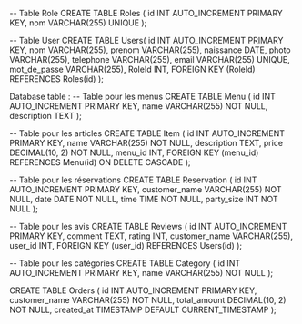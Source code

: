 -- Table Role
CREATE TABLE Roles (
    id INT AUTO_INCREMENT PRIMARY KEY,
    nom VARCHAR(255) UNIQUE
);

-- Table User
CREATE TABLE Users(
    id INT AUTO_INCREMENT PRIMARY KEY,
    nom VARCHAR(255),
    prenom VARCHAR(255),
    naissance DATE,
    photo VARCHAR(255),
    telephone VARCHAR(255),
    email VARCHAR(255) UNIQUE,
    mot_de_passe VARCHAR(255),
    RoleId INT,
    FOREIGN KEY (RoleId) REFERENCES Roles(id)
);

Database table : 
-- Table pour les menus
CREATE TABLE Menu (
    id INT AUTO_INCREMENT PRIMARY KEY,
    name VARCHAR(255) NOT NULL,
    description TEXT
);

-- Table pour les articles
CREATE TABLE Item (
    id INT AUTO_INCREMENT PRIMARY KEY,
    name VARCHAR(255) NOT NULL,
    description TEXT,
    price DECIMAL(10, 2) NOT NULL,
    menu_id INT,
    FOREIGN KEY (menu_id) REFERENCES Menu(id) ON DELETE CASCADE
);

-- Table pour les réservations
CREATE TABLE Reservation (
    id INT AUTO_INCREMENT PRIMARY KEY,
    customer_name VARCHAR(255) NOT NULL,
    date DATE NOT NULL,
    time TIME NOT NULL,
    party_size INT NOT NULL
);

-- Table pour les avis
CREATE TABLE Reviews (
    id INT AUTO_INCREMENT PRIMARY KEY,
    comment TEXT,
    rating INT,
    customer_name VARCHAR(255),
    user_id INT,
    FOREIGN KEY (user_id) REFERENCES Users(id)
);

-- Table pour les catégories
CREATE TABLE Category (
    id INT AUTO_INCREMENT PRIMARY KEY,
    name VARCHAR(255) NOT NULL
);

CREATE TABLE Orders (
    id INT AUTO_INCREMENT PRIMARY KEY,
    customer_name VARCHAR(255) NOT NULL,
    total_amount DECIMAL(10, 2) NOT NULL,
    created_at TIMESTAMP DEFAULT CURRENT_TIMESTAMP
);

